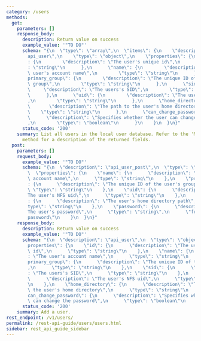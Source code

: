 ```yaml
---
category: /users
methods:
  get:
    parameters: []
    response_body:
      description: Return value on success
      example_value: '"TO DO"'
      schema: "{\n  \"type\": \"array\",\n  \"items\": {\n    \"description\": \"\
        api_user\",\n    \"type\": \"object\",\n    \"properties\": {\n      \"id\"\
        : {\n        \"description\": \"The user's unique id\",\n        \"type\"\
        : \"string\"\n      },\n      \"name\": {\n        \"description\": \"The\
        \ user's account name\",\n        \"type\": \"string\"\n      },\n      \"\
        primary_group\": {\n        \"description\": \"The unique ID of the user's\
        \ group\",\n        \"type\": \"string\"\n      },\n      \"sid\": {\n   \
        \     \"description\": \"The users's SID\",\n        \"type\": \"string\"\n\
        \      },\n      \"uid\": {\n        \"description\": \"The user's NFS uid\"\
        ,\n        \"type\": \"string\"\n      },\n      \"home_directory\": {\n \
        \       \"description\": \"The path to the user's home directory\",\n    \
        \    \"type\": \"string\"\n      },\n      \"can_change_password\": {\n  \
        \      \"description\": \"Specifies whether the user can change the password\"\
        ,\n        \"type\": \"boolean\"\n      }\n    }\n  }\n}"
      status_code: '200'
    summary: List all users in the local user database. Refer to the 'Modify user'
      method for a description of the returned fields.
  post:
    parameters: []
    request_body:
      example_value: '"TO DO"'
      schema: "{\n  \"description\": \"api_user_post\",\n  \"type\": \"object\",\n\
        \  \"properties\": {\n    \"name\": {\n      \"description\": \"The user's\
        \ account name\",\n      \"type\": \"string\"\n    },\n    \"primary_group\"\
        : {\n      \"description\": \"The unique ID of the user's group\",\n     \
        \ \"type\": \"string\"\n    },\n    \"uid\": {\n      \"description\": \"\
        The user's NFS uid\",\n      \"type\": \"string\"\n    },\n    \"home_directory\"\
        : {\n      \"description\": \"The user's home directory path\",\n      \"\
        type\": \"string\"\n    },\n    \"password\": {\n      \"description\": \"\
        The user's password\",\n      \"type\": \"string\",\n      \"format\": \"\
        password\"\n    }\n  }\n}"
    response_body:
      description: Return value on success
      example_value: '"TO DO"'
      schema: "{\n  \"description\": \"api_user\",\n  \"type\": \"object\",\n  \"\
        properties\": {\n    \"id\": {\n      \"description\": \"The user's unique\
        \ id\",\n      \"type\": \"string\"\n    },\n    \"name\": {\n      \"description\"\
        : \"The user's account name\",\n      \"type\": \"string\"\n    },\n    \"\
        primary_group\": {\n      \"description\": \"The unique ID of the user's group\"\
        ,\n      \"type\": \"string\"\n    },\n    \"sid\": {\n      \"description\"\
        : \"The users's SID\",\n      \"type\": \"string\"\n    },\n    \"uid\": {\n\
        \      \"description\": \"The user's NFS uid\",\n      \"type\": \"string\"\
        \n    },\n    \"home_directory\": {\n      \"description\": \"The path to\
        \ the user's home directory\",\n      \"type\": \"string\"\n    },\n    \"\
        can_change_password\": {\n      \"description\": \"Specifies whether the user\
        \ can change the password\",\n      \"type\": \"boolean\"\n    }\n  }\n}"
      status_code: '200'
    summary: Add a user.
rest_endpoint: /v1/users/
permalink: /rest-api-guide/users/users.html
sidebar: rest_api_guide_sidebar
---
```

